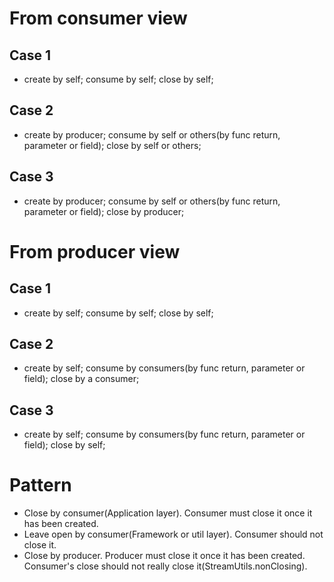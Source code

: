 # From consumer view
## Case 1
- create by self; consume by self; close by self;
## Case 2
- create by producer; consume by self or others(by func return, parameter or field); close by self or others;
## Case 3
- create by producer; consume by self or others(by func return, parameter or field); close by producer;

# From producer view
## Case 1
- create by self; consume by self; close by self;
## Case 2
- create by self; consume by consumers(by func return, parameter or field); close by a consumer;
## Case 3
- create by self; consume by consumers(by func return, parameter or field); close by self;

# Pattern
- Close by consumer(Application layer). Consumer must close it once it has been created.
- Leave open by consumer(Framework or util layer). Consumer should not close it.
- Close by producer. Producer must close it once it has been created. Consumer's close should not really close it(StreamUtils.nonClosing).